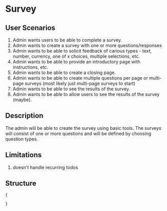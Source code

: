 Survey
====

User Scenarios
--------------
1. Admin wants users to be able to complete a survey.
2. Admin wants to create a survey with one or more questions/responses
3. Admin wants to be able to solicit feedback of carious types - text, number, currency, one of x choices, multiple selections, etc.
4. Admin wants to be able to provide an introductory page with instructions, etc.
5. Admin wants to be able to create a closing page.
6. Admin wants to be able to create multiple questions per page or multi-page surveys (most likely just multi-page surveys to start)
7. Admin wants to be able to see the results of the survey.
8. Admin wants to be able to allow users to see the results of the survey (maybe).

Description
-----------
The admin will be able to create the survey using basic tools.  The surveys will consist of one or more questions and will be defined by choosing question types.

Limitations
-----------
1. doesn't handle recurring todos

Structure
---------
```
{

}
```
